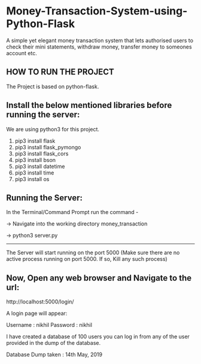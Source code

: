 # Money-Transaction-System-using-Python-Flask
A simple yet elegant money transaction system that lets authorised users to check their mini statements, withdraw money, transfer money to someones account etc. 

HOW TO RUN THE PROJECT
----------------------

The Project is based on python-flask.

Install the below mentioned libraries before running the server:
----------------------------------------------------------------
We are using python3 for this project.

1. pip3 install flask
2. pip3 install flask_pymongo
3. pip3 install flask_cors
4. pip3 install bson
5. pip3 install datetime
6. pip3 install time
7. pip3 install os


Running the Server:
-------------------

In the Terminal/Command Prompt run the command - 

-> Navigate into the working directory money_transaction 

-> python3 server.py

--------------------

The Server will start running on the port 5000 (Make sure there are no active process running on port 5000. If so, Kill any such process)

Now, Open any web browser and Navigate to the url:
--------------------------------------------------

http://localhost:5000/login/

A login page will appear:

Username : nikhil
Password : nikhil

I have created a database of 100 users you can log in from any of the user provided in the dump of the database.

Database Dump taken : 14th May, 2019
